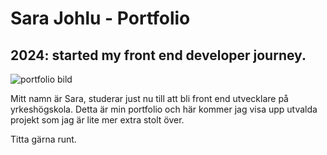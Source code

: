 # Sara Johlu - Portfolio 
## 2024: started my front end developer journey. 
![portfolio bild](https://github.com/user-attachments/assets/7ec726c4-999a-4160-b3fc-02a6c5d7578d)


Mitt namn är Sara, studerar just nu till att bli front end utvecklare på yrkeshögskola. 
Detta är min portfolio och här kommer jag visa upp utvalda projekt som jag är lite mer extra stolt över.

Titta gärna runt.
